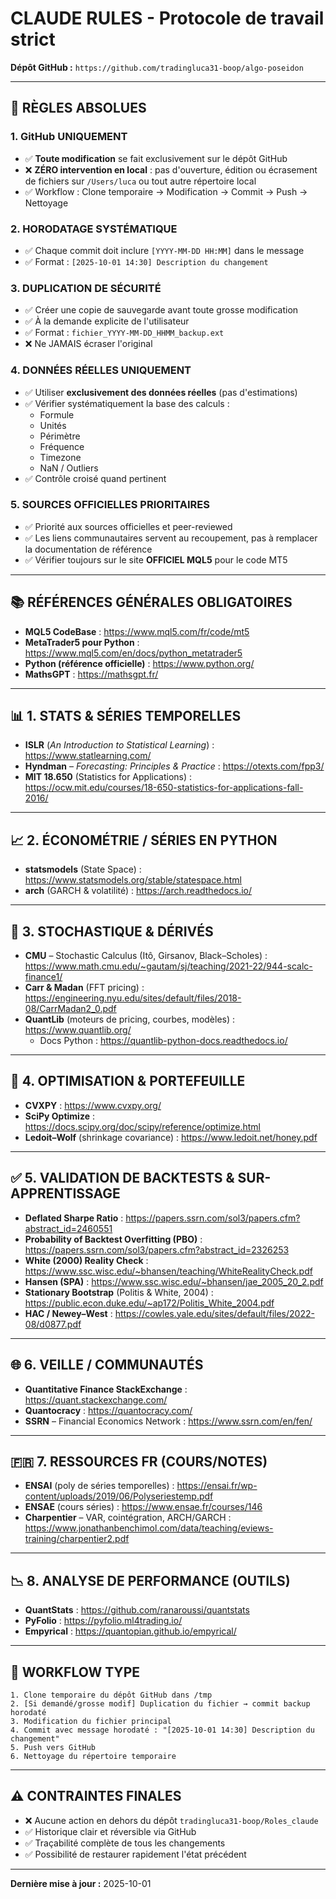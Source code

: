 # CLAUDE RULES - Protocole de travail strict

**Dépôt GitHub :** `https://github.com/tradingluca31-boop/algo-poseidon`

---

## 🚨 RÈGLES ABSOLUES

### 1. **GitHub UNIQUEMENT**
- ✅ **Toute modification** se fait exclusivement sur le dépôt GitHub
- ❌ **ZÉRO intervention en local** : pas d'ouverture, édition ou écrasement de fichiers sur `/Users/luca` ou tout autre répertoire local
- ✅ Workflow : Clone temporaire → Modification → Commit → Push → Nettoyage

### 2. **HORODATAGE SYSTÉMATIQUE**
- ✅ Chaque commit doit inclure `[YYYY-MM-DD HH:MM]` dans le message
- ✅ Format : `[2025-10-01 14:30] Description du changement`

### 3. **DUPLICATION DE SÉCURITÉ**
- ✅ Créer une copie de sauvegarde avant toute grosse modification
- ✅ À la demande explicite de l'utilisateur
- ✅ Format : `fichier_YYYY-MM-DD_HHMM_backup.ext`
- ❌ Ne JAMAIS écraser l'original

### 4. **DONNÉES RÉELLES UNIQUEMENT**
- ✅ Utiliser **exclusivement des données réelles** (pas d'estimations)
- ✅ Vérifier systématiquement la base des calculs :
  - Formule
  - Unités
  - Périmètre
  - Fréquence
  - Timezone
  - NaN / Outliers
- ✅ Contrôle croisé quand pertinent

### 5. **SOURCES OFFICIELLES PRIORITAIRES**
- ✅ Priorité aux sources officielles et peer-reviewed
- ✅ Les liens communautaires servent au recoupement, pas à remplacer la documentation de référence
- ✅ Vérifier toujours sur le site **OFFICIEL MQL5** pour le code MT5

---

## 📚 RÉFÉRENCES GÉNÉRALES OBLIGATOIRES

- **MQL5 CodeBase** : https://www.mql5.com/fr/code/mt5
- **MetaTrader5 pour Python** : https://www.mql5.com/en/docs/python_metatrader5
- **Python (référence officielle)** : https://www.python.org/
- **MathsGPT** : https://mathsgpt.fr/

---

## 📊 1. STATS & SÉRIES TEMPORELLES

- **ISLR** (*An Introduction to Statistical Learning*) : https://www.statlearning.com/
- **Hyndman** – *Forecasting: Principles & Practice* : https://otexts.com/fpp3/
- **MIT 18.650** (Statistics for Applications) : https://ocw.mit.edu/courses/18-650-statistics-for-applications-fall-2016/

---

## 📈 2. ÉCONOMÉTRIE / SÉRIES EN PYTHON

- **statsmodels** (State Space) : https://www.statsmodels.org/stable/statespace.html
- **arch** (GARCH & volatilité) : https://arch.readthedocs.io/

---

## 🎲 3. STOCHASTIQUE & DÉRIVÉS

- **CMU** – Stochastic Calculus (Itô, Girsanov, Black–Scholes) : https://www.math.cmu.edu/~gautam/sj/teaching/2021-22/944-scalc-finance1/
- **Carr & Madan** (FFT pricing) : https://engineering.nyu.edu/sites/default/files/2018-08/CarrMadan2_0.pdf
- **QuantLib** (moteurs de pricing, courbes, modèles) : https://www.quantlib.org/
  - Docs Python : https://quantlib-python-docs.readthedocs.io/

---

## 🔧 4. OPTIMISATION & PORTEFEUILLE

- **CVXPY** : https://www.cvxpy.org/
- **SciPy Optimize** : https://docs.scipy.org/doc/scipy/reference/optimize.html
- **Ledoit–Wolf** (shrinkage covariance) : https://www.ledoit.net/honey.pdf

---

## ✅ 5. VALIDATION DE BACKTESTS & SUR-APPRENTISSAGE

- **Deflated Sharpe Ratio** : https://papers.ssrn.com/sol3/papers.cfm?abstract_id=2460551
- **Probability of Backtest Overfitting (PBO)** : https://papers.ssrn.com/sol3/papers.cfm?abstract_id=2326253
- **White (2000) Reality Check** : https://www.ssc.wisc.edu/~bhansen/teaching/WhiteRealityCheck.pdf
- **Hansen (SPA)** : https://www.ssc.wisc.edu/~bhansen/jae_2005_20_2.pdf
- **Stationary Bootstrap** (Politis & White, 2004) : https://public.econ.duke.edu/~ap172/Politis_White_2004.pdf
- **HAC / Newey–West** : https://cowles.yale.edu/sites/default/files/2022-08/d0877.pdf

---

## 🌐 6. VEILLE / COMMUNAUTÉS

- **Quantitative Finance StackExchange** : https://quant.stackexchange.com/
- **Quantocracy** : https://quantocracy.com/
- **SSRN** – Financial Economics Network : https://www.ssrn.com/en/fen/

---

## 🇫🇷 7. RESSOURCES FR (COURS/NOTES)

- **ENSAI** (poly de séries temporelles) : https://ensai.fr/wp-content/uploads/2019/06/Polyseriestemp.pdf
- **ENSAE** (cours séries) : https://www.ensae.fr/courses/146
- **Charpentier** – VAR, cointégration, ARCH/GARCH : https://www.jonathanbenchimol.com/data/teaching/eviews-training/charpentier2.pdf

---

## 📉 8. ANALYSE DE PERFORMANCE (OUTILS)

- **QuantStats** : https://github.com/ranaroussi/quantstats
- **PyFolio** : https://pyfolio.ml4trading.io/
- **Empyrical** : https://quantopian.github.io/empyrical/

---

## 🔄 WORKFLOW TYPE

```
1. Clone temporaire du dépôt GitHub dans /tmp
2. [Si demandé/grosse modif] Duplication du fichier → commit backup horodaté
3. Modification du fichier principal
4. Commit avec message horodaté : "[2025-10-01 14:30] Description du changement"
5. Push vers GitHub
6. Nettoyage du répertoire temporaire
```

---

## ⚠️ CONTRAINTES FINALES

- ❌ Aucune action en dehors du dépôt `tradingluca31-boop/Roles_claude`
- ✅ Historique clair et réversible via GitHub
- ✅ Traçabilité complète de tous les changements
- ✅ Possibilité de restaurer rapidement l'état précédent

---

**Dernière mise à jour :** 2025-10-01
